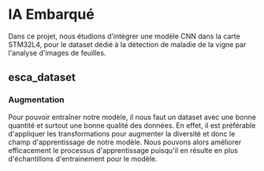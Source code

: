 # **IA Embarqué**
Dans ce projet, nous étudions d’intégrer une modèle CNN dans la carte STM32L4, pour le dataset dédié à la détection de maladie de la vigne par l'analyse d'images de feuilles.


## esca_dataset


### Augmentation
Pour pouvoir entraîner notre modèle, il nous faut un dataset avec une bonne quantité et surtout une bonne qualité des données. En effet, il est préférable d'appliquer les transformations pour augmenter la diversité et donc le champ d'apprentissage de notre modèle. Nous pouvons alors améliorer efficacement le processus d'apprentissage puisqu'il en résulte en plus d'échantillons d'entrainement pour le modèle.

